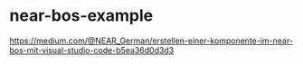 # near-bos-example

https://medium.com/@NEAR_German/erstellen-einer-komponente-im-near-bos-mit-visual-studio-code-b5ea36d0d3d3